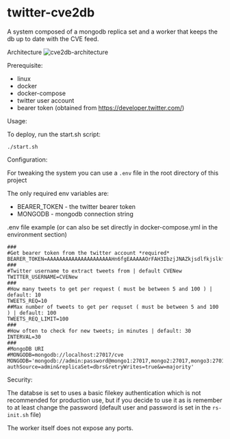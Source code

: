 # twitter-cve2db
A system composed of a mongodb replica set and a worker that keeps the db up to date with the CVE feed.

Architecture
![cve2db-architecture](https://user-images.githubusercontent.com/8590004/184642927-dc604479-7131-45ac-a12a-287cc6b94aa8.jpg)

Prerequisite:
- linux
- docker
- docker-compose
- twitter user account
- bearer token (obtained from https://developer.twitter.com/)

Usage:

To deploy, run the start.sh script:

```
./start.sh
```

Configuration:

For tweaking the system you can use a `.env` file in the root directory of this project

The only required env variables are:
- BEARER_TOKEN - the twitter bearer token
- MONGODB - mongodb connection string

.env file example (or can also be set directly in docker-compose.yml in the environment section)
```
###
#Get bearer token from the twitter account *required*
BEARER_TOKEN=AAAAAAAAAAAAAAAAAAAAAHn6fgEAAAAAOrFAH3IbzjJNAZkjsdlfkjslkfjslkdfjslkdfjsldkfjlsdjflksdjflksdjflksdjf
###
#Twitter username to extract tweets from | default CVENew
TWITTER_USERNAME=CVENew
###
#How many tweets to get per request ( must be between 5 and 100 ) | default: 10
TWEETS_REQ=10
##Max number of tweets to get per requset ( must be between 5 and 100 ) | default: 100
TWEETS_REQ_LIMIT=100
###
#How often to check for new tweets; in minutes | default: 30
INTERVAL=30
###
#MongoDB URI
#MONGODB=mongodb://localhost:27017/cve
MONGODB='mongodb://admin:password@mongo1:27017,mongo2:27017,mongo3:27017/cve?authSource=admin&replicaSet=dbrs&retryWrites=true&w=majority'
```

Security:

The databse is set to uses a basic filekey authentication which is not recommended for production use,
but if you decide to use it as is remember to at least change the password (default user and password is set in the `rs-init.sh` file)

The worker itself does not expose any ports.
